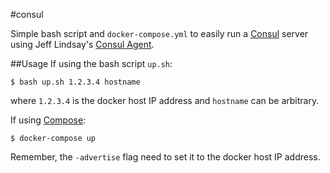 #consul

Simple bash script and `docker-compose.yml` to easily run a [Consul](https://www.consul.io/) server using Jeff Lindsay's [Consul Agent](https://github.com/progrium/docker-consul).

##Usage
If using the bash script `up.sh`:

```console
$ bash up.sh 1.2.3.4 hostname
```
where `1.2.3.4` is the docker host IP address and `hostname` can be arbitrary.

If using [Compose]():

```console
$ docker-compose up
```

Remember, the `-advertise` flag need to set it to the docker host IP address.

